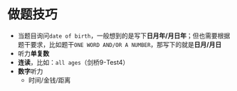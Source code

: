 # 做题技巧

* 当题目询问`date of birth`，一般想到的是写下**日月年/月日年**；但也需要根据题干要求，比如题干`ONE WORD AND/OR A NUMBER`，那写下的就是**日月/月日**
* 听力**单复数**
* **连读**，比如：`all ages`（剑桥9-Test4）
* **数字**听力
  * 时间/金钱/距离

